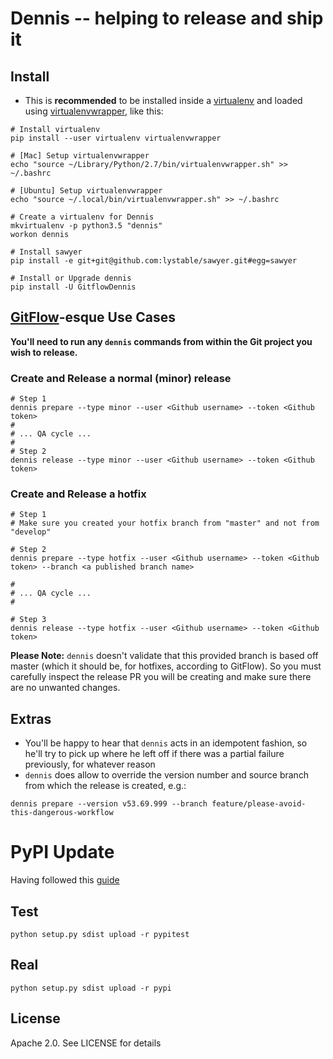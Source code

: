 # Dennis -- helping to release and ship it

## Install

- This is **recommended** to be installed inside a [virtualenv](https://virtualenv.pypa.io/en/stable/installation/) and loaded using [virtualenvwrapper](http://virtualenvwrapper.readthedocs.io/en/latest/install.html#basic-installation), like this:
```
# Install virtualenv
pip install --user virtualenv virtualenvwrapper

# [Mac] Setup virtualenvwrapper
echo "source ~/Library/Python/2.7/bin/virtualenvwrapper.sh" >> ~/.bashrc

# [Ubuntu] Setup virtualenvwrapper
echo "source ~/.local/bin/virtualenvwrapper.sh" >> ~/.bashrc

# Create a virtualenv for Dennis
mkvirtualenv -p python3.5 "dennis"
workon dennis

# Install sawyer
pip install -e git+git@github.com:lystable/sawyer.git#egg=sawyer

# Install or Upgrade dennis
pip install -U GitflowDennis
```

## [GitFlow](https://www.atlassian.com/git/tutorials/comparing-workflows/feature-branch-workflow)-esque Use Cases

**You'll need to run any `dennis` commands from within the Git project you wish to release.**

### Create and Release a normal (minor) release
```
# Step 1
dennis prepare --type minor --user <Github username> --token <Github token>
#
# ... QA cycle ...
#
# Step 2
dennis release --type minor --user <Github username> --token <Github token>
```

### Create and Release a hotfix

```
# Step 1
# Make sure you created your hotfix branch from "master" and not from "develop"

# Step 2
dennis prepare --type hotfix --user <Github username> --token <Github token> --branch <a published branch name>

#
# ... QA cycle ...
#

# Step 3
dennis release --type hotfix --user <Github username> --token <Github token>
```

**Please Note:** `dennis` doesn't validate that this provided branch is based off master (which it should be, for hotfixes, according to GitFlow). So you must carefully inspect the release PR you will be creating and make sure there are no unwanted changes.

## Extras

- You'll be happy to hear that `dennis` acts in an idempotent fashion, so he'll try to pick up where he left off if there was a partial failure previously, for whatever reason
- `dennis` does allow to override the version number and source branch from which the release is created, e.g.:

```
dennis prepare --version v53.69.999 --branch feature/please-avoid-this-dangerous-workflow
```

# PyPI Update

Having followed this [guide](http://peterdowns.com/posts/first-time-with-pypi.html)

## Test

```
python setup.py sdist upload -r pypitest
```

## Real

```
python setup.py sdist upload -r pypi
```

## License

Apache 2.0. See LICENSE for details
